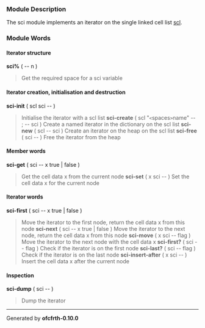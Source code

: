### Module Description ###
The sci module implements an iterator on the single linked cell list [scl](scl.md).

### Module Words ###
#### Iterator structure ####
**sci%** ( -- n )
> Get the required space for a sci variable
#### Iterator creation, initialisation and destruction ####
**sci-init** ( scl sci -- )
> Initialise the iterator with a scl list
**sci-create** ( scl "`<`spaces`>`name" -- ; -- sci )
> Create a named iterator in the dictionary on the scl list
**sci-new** ( scl -- sci )
> Create an iterator on the heap on the scl list
**sci-free** ( sci -- )
> Free the iterator from the heap
#### Member words ####
**sci-get** ( sci -- x true | false )
> Get the cell data x from the current node
**sci-set** ( x sci -- )
> Set the cell data x for the current node
#### Iterator words ####
**sci-first** ( sci -- x true | false )
> Move the iterator to the first node, return the cell data x from this node
**sci-next** ( sci -- x true | false )
> Move the iterator to the next node, return the cell data x from this node
**sci-move** ( x sci -- flag )
> Move the iterator to the next node with the cell data x
**sci-first?** ( sci -- flag )
> Check if the iterator is on the first node
**sci-last?** ( sci -- flag )
> Check if the iterator is on the last node
**sci-insert-after** ( x sci -- )
> Insert the cell data x after the current node
#### Inspection ####
**sci-dump** ( sci -- )
> Dump the iterator


---

Generated by **ofcfrth-0.10.0**